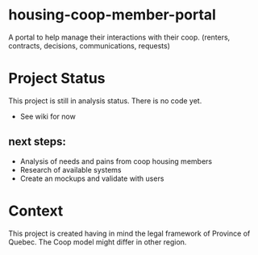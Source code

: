 # housing-coop-member-portal
A portal to help manage their interactions with their coop. (renters, contracts, decisions, communications, requests)


# Project Status

This project is still in analysis status. There is no code yet.
- See wiki for now

## next steps:

- Analysis of needs and pains from coop housing members
- Research of available systems
- Create an mockups and validate with users

# Context

This project is created having in mind the legal framework of Province of Quebec. The Coop model might differ in other region. 
